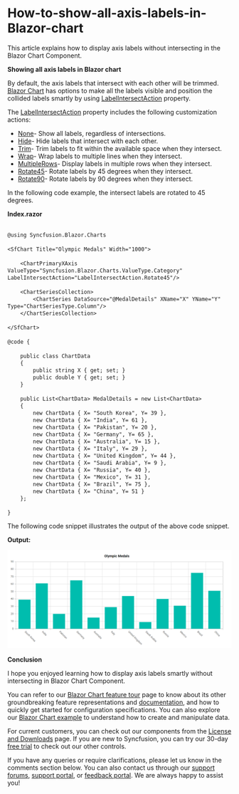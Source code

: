 # How-to-show-all-axis-labels-in-Blazor-chart

This article explains how to display axis labels without intersecting in the Blazor Chart Component.

**Showing all axis labels in Blazor chart**

By default, the axis labels that intersect with each other will be trimmed. [Blazor Chart](https://www.syncfusion.com/blazor-components/blazor-charts) has options to make all the labels visible and position the collided labels smartly by using [LabelIntersectAction](https://help.syncfusion.com/cr/blazor/Syncfusion.Blazor.Charts.LabelIntersectAction.html) property.

The [LabelIntersectAction](https://help.syncfusion.com/cr/blazor/Syncfusion.Blazor.Charts.LabelIntersectAction.html) property includes the following customization actions:

- [None](https://help.syncfusion.com/cr/blazor/Syncfusion.Blazor.Charts.LabelIntersectAction.html#Syncfusion_Blazor_Charts_LabelIntersectAction_None)- Show all labels, regardless of intersections.
- [Hide](https://help.syncfusion.com/cr/blazor/Syncfusion.Blazor.Charts.LabelIntersectAction.html#Syncfusion_Blazor_Charts_LabelIntersectAction_Hide)- Hide labels that intersect with each other.
- [Trim](https://help.syncfusion.com/cr/blazor/Syncfusion.Blazor.Charts.LabelIntersectAction.html#Syncfusion_Blazor_Charts_LabelIntersectAction_Trim)- Trim labels to fit within the available space when they intersect.
- [Wrap](https://help.syncfusion.com/cr/blazor/Syncfusion.Blazor.Charts.LabelIntersectAction.html#Syncfusion_Blazor_Charts_LabelIntersectAction_Wrap)- Wrap labels to multiple lines when they intersect.
- [MultipleRows](https://help.syncfusion.com/cr/blazor/Syncfusion.Blazor.Charts.LabelIntersectAction.html#Syncfusion_Blazor_Charts_LabelIntersectAction_MultipleRows)- Display labels in multiple rows when they intersect.
- [Rotate45](https://help.syncfusion.com/cr/blazor/Syncfusion.Blazor.Charts.LabelIntersectAction.html#Syncfusion_Blazor_Charts_LabelIntersectAction_Rotate45)- Rotate labels by 45 degrees when they intersect.
- [Rotate90](https://help.syncfusion.com/cr/blazor/Syncfusion.Blazor.Charts.LabelIntersectAction.html#Syncfusion_Blazor_Charts_LabelIntersectAction_Rotate90)- Rotate labels by 90 degrees when they intersect. 

In the following code example, the intersect labels are rotated to 45 degrees.
 
**Index.razor**

```cshtml

@using Syncfusion.Blazor.Charts

<SfChart Title="Olympic Medals" Width="1000">

	<ChartPrimaryXAxis ValueType="Syncfusion.Blazor.Charts.ValueType.Category" LabelIntersectAction="LabelIntersectAction.Rotate45"/>

	<ChartSeriesCollection>
		<ChartSeries DataSource="@MedalDetails" XName="X" YName="Y" Type="ChartSeriesType.Column"/>
	</ChartSeriesCollection>

</SfChart>

@code {

	public class ChartData
	{
		public string X { get; set; }
		public double Y { get; set; }
	}

	public List<ChartData> MedalDetails = new List<ChartData>
	{
		new ChartData { X= "South Korea", Y= 39 },
		new ChartData { X= "India", Y= 61 },
		new ChartData { X= "Pakistan", Y= 20 },
		new ChartData { X= "Germany", Y= 65 },
		new ChartData { X= "Australia", Y= 15 },
		new ChartData { X= "Italy", Y= 29 },
		new ChartData { X= "United Kingdom", Y= 44 },
		new ChartData { X= "Saudi Arabia", Y= 9 },
		new ChartData { X= "Russia", Y= 40 },
		new ChartData { X= "Mexico", Y= 31 },
		new ChartData { X= "Brazil", Y= 75 },
		new ChartData { X= "China", Y= 51 }
	};

}

```

The following code snippet illustrates the output of the above code snippet.

**Output:**

![](/all-axis-labels.png)

**Conclusion**

I hope you enjoyed learning how to display axis labels smartly without intersecting in Blazor Chart Component.

You can refer to our [Blazor Chart feature tour](https://www.syncfusion.com/blazor-components/blazor-charts) page to know about its other groundbreaking feature representations and [documentation](https://blazor.syncfusion.com/documentation/chart/getting-started), and how to quickly get started for configuration specifications. You can also explore our [Blazor Chart example](https://blazor.syncfusion.com/demos/chart/line?theme=bootstrap5) to understand how to create and manipulate data.

For current customers, you can check out our components from the [License and Downloads](https://www.syncfusion.com/sales/teamlicense) page. If you are new to Syncfusion, you can try our 30-day [free trial](https://www.syncfusion.com/downloads/blazor) to check out our other controls.

If you have any queries or require clarifications, please let us know in the comments section below. You can also contact us through our [support forums](https://www.syncfusion.com/forums), [support portal](https://support.syncfusion.com/create), or [feedback portal](https://www.syncfusion.com/feedback/blazor-components?control=charts). We are always happy to assist you!